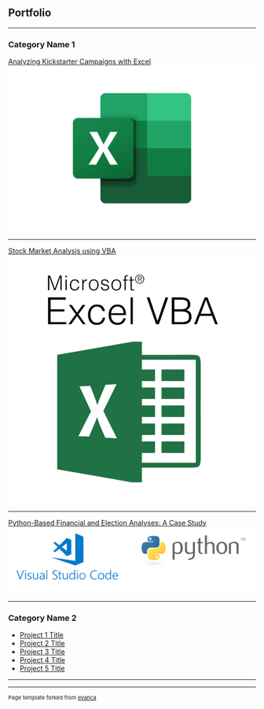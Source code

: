 ## Portfolio

---

### Category Name 1 

[Analyzing Kickstarter Campaigns with Excel](/sample_page)
<img src="images/Microsoft_Excel_Logo.png?raw=true"/>

---
[Stock Market Analysis using VBA](/pdf/sample_presentation.pdf)
<img src="images/Microsoft_Excel_VBA_Logo.png?raw=true"/>

---
[Python-Based Financial and Election Analyses: A Case Study](http://example.com/)
<img src="images/VScode_Python.png?raw=true"/>

---

### Category Name 2

- [Project 1 Title](http://example.com/)
- [Project 2 Title](http://example.com/)
- [Project 3 Title](http://example.com/)
- [Project 4 Title](http://example.com/)
- [Project 5 Title](http://example.com/)

---




---
<p style="font-size:11px">Page template forked from <a href="https://github.com/evanca/quick-portfolio">evanca</a></p>
<!-- Remove above link if you don't want to attibute -->
